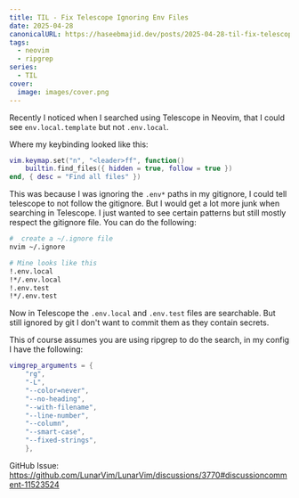 ```yaml
---
title: TIL - Fix Telescope Ignoring Env Files
date: 2025-04-28
canonicalURL: https://haseebmajid.dev/posts/2025-04-28-til-fix-telescope-ignoring-env-files
tags:
  - neovim
  - ripgrep
series:
  - TIL
cover:
  image: images/cover.png
---
```


Recently I noticed when I searched using Telescope in Neovim, that I could see `env.local.template` but not
`.env.local`.

Where my keybinding looked like this:

```lua
vim.keymap.set("n", "<leader>ff", function()
    builtin.find_files({ hidden = true, follow = true })
end, { desc = "Find all files" })
```

This was because I was ignoring the `.env*` paths in my gitignore, I could tell telescope to not follow the gitignore.
But I would get a lot more junk when searching in Telescope. I just wanted to see certain patterns but still
mostly respect the gitignore file. You can do the following:

```bash
#  create a ~/.ignore file
nvim ~/.ignore

# Mine looks like this
!.env.local
!*/.env.local
!.env.test
!*/.env.test
```


Now in Telescope the `.env.local` and `.env.test` files are searchable. But still ignored by git I don't want to commit
them as they contain secrets.

This of course assumes you are using ripgrep to do the search, in my config I have the following:

```lua
vimgrep_arguments = {
    "rg",
    "-L",
    "--color=never",
    "--no-heading",
    "--with-filename",
    "--line-number",
    "--column",
    "--smart-case",
    "--fixed-strings",
    },
```

GitHub Issue: https://github.com/LunarVim/LunarVim/discussions/3770#discussioncomment-11523524
